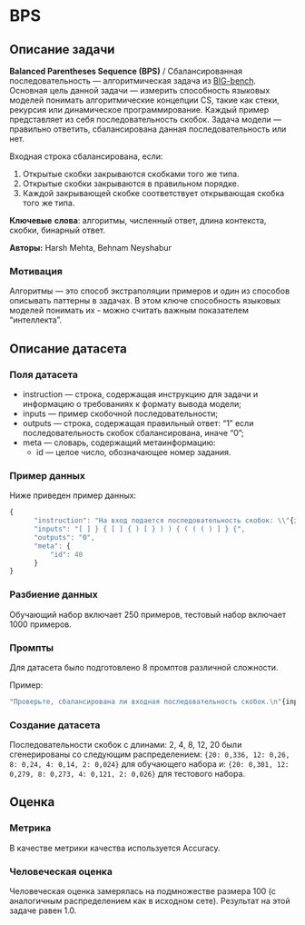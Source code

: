 # BPS

## Описание задачи

**Balanced Parentheses Sequence (BPS)** / Сбалансированная последовательность — алгоритмическая задача из [BIG-bench](https://github.com/google/BIG-bench/tree/main/bigbench/benchmark_tasks/cs_algorithms/valid_parentheses). Основная цель данной задачи — измерить способность языковых моделей понимать алгоритмические концепции CS, такие как стеки, рекурсия или динамическое программирование.
Каждый пример представляет из себя последовательность скобок. Задача модели — правильно ответить, сбалансирована данная последовательность или нет.

Входная строка сбалансирована, если:

1. Открытые скобки закрываются скобками того же типа.
2. Открытые скобки закрываются в правильном порядке.
3. Каждой закрывающей скобке соответствует открывающая скобка того же типа.

**Ключевые** **слова**: алгоритмы, численный ответ, длина контекста, скобки, бинарный ответ.

**Авторы:** Harsh Mehta, Behnam Neyshabur

### Мотивация

Алгоритмы — это способ экстраполяции примеров и один из способов описывать паттерны в задачах. В этом ключе способность языковых моделей понимать их - можно считать важным показателем “интеллекта”.

## Описание датасета

### Поля датасета

- instruction — строка, содержащая инструкцию для задачи и информацию о требованиях к формату вывода модели;
- inputs — пример скобочной последовательности;
- outputs — строка, содержащая правильный ответ: “1” если последовательность скобок сбалансирована, иначе “0”;
- meta — словарь, содержащий метаинформацию:
    - id — целое число, обозначающее номер задания.

### Пример данных

Ниже приведен пример данных:

```jsx
{
      "instruction": "На вход подается последовательность скобок: \\"{inputs}\\"\\nНеобходимо ответить сбалансирована ли данная последовательность. Если последовательность сбалансирована - выведите 1, иначе 0",
      "inputs": "[ ] } { [ ] { ) [ } ) ) { ( ( ( ) ] } {",
      "outputs": "0",
      "meta": {
          "id": 40
      }
}
```

### Разбиение данных

Обучающий набор включает 250 примеров, тестовый набор включает 1000 примеров.

### Промпты

Для датасета было подготовлено 8 промптов различной сложности.

Пример:

```jsx
"Проверьте, сбалансирована ли входная последовательность скобок.\n"{inputs}"\nВыведите 1, если да и 0 в противном случае. Сперва закрывающей скобкой своего типа должна закрываться последняя из открытых скобок, и лишь потом соответствующей закрывающей скобкой может закрываться та, что была открыта перед ней.".
```

### Создание датасета

Последовательности скобок c длинами: 2, 4, 8, 12, 20 были сгенерированы со следующим распределением: `{20: 0,336, 12: 0,26, 8: 0,24, 4: 0,14, 2: 0,024}` для обучающего набора и: `{20: 0,301, 12: 0,279, 8: 0,273, 4: 0,121, 2: 0,026}` для тестового набора.

## Оценка

### Метрика

В качестве метрики качества используется Accuracy.

### Человеческая оценка

Человеческая оценка замерялась на подмножестве размера 100 (с аналогичным распределением как в исходном сете). Результат на этой задаче равен 1.0.

